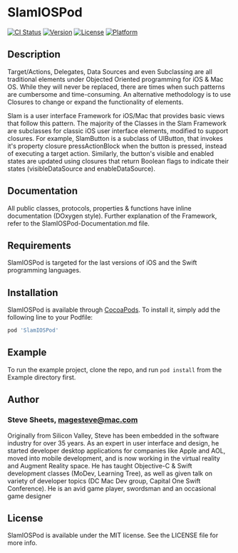 # SlamIOSPod

[![CI Status](https://img.shields.io/travis/magesteve/SlamIOSPod.svg?style=flat)](https://travis-ci.org/magesteve/SlamIOSPod)
[![Version](https://img.shields.io/cocoapods/v/SlamIOSPod.svg?style=flat)](https://cocoapods.org/pods/SlamIOSPod)
[![License](https://img.shields.io/cocoapods/l/SlamIOSPod.svg?style=flat)](https://cocoapods.org/pods/SlamIOSPod)
[![Platform](https://img.shields.io/cocoapods/p/SlamIOSPod.svg?style=flat)](https://cocoapods.org/pods/SlamIOSPod)

## Description

Target/Actions, Delegates, Data Sources and even Subclassing are all traditional elements under Objected Oriented programming for iOS & Mac OS.  While they will never be replaced, there are times when such patterns are cumbersome and time-consuming. An alternative methodology is to use Closures to change or expand the functionality of elements. 

Slam is a user interface Framework for iOS/Mac that provides basic views that follow this pattern. The majority of the Classes in the Slam Framework are subclasses for classic iOS user interface elements, modified to support closures.  For example, SlamButton is a subclass of UIButton, that invokes it's property closure pressActionBlock when the button is pressed, instead of executing a target action. Similarly, the button's visible and enabled states are updated using closures that return Boolean flags to indicate their states (visibleDataSource and enableDataSource). 

## Documentation

All public classes, protocols, properties & functions have inline documentation (DOxygen style).  Further explanation of the Framework, refer to the SlamIOSPod-Documentation.md file.

## Requirements

SlamIOSPod is targeted for the last versions of iOS and the Swift programming languages.

## Installation

SlamIOSPod is available through [CocoaPods](https://cocoapods.org). To install
it, simply add the following line to your Podfile:

```ruby
pod 'SlamIOSPod'
```

## Example

To run the example project, clone the repo, and run `pod install` from the Example directory first.

## Author

### Steve Sheets, magesteve@mac.com

Originally from Silicon Valley, Steve has been embedded in the software industry for over 35 years. As an expert in user interface and design, he started developer desktop applications for companies like Apple and AOL, moved into mobile development, and is now working in the virtual reality and Augment Reality space.  He has taught Objective-C & Swift development classes (MoDev, Learning Tree), as well as given talk on variety of developer topics (DC Mac Dev group, Capital One Swift Conference).  He is an avid game player, swordsman and an occasional game designer

## License

SlamIOSPod is available under the MIT license. See the LICENSE file for more info.
